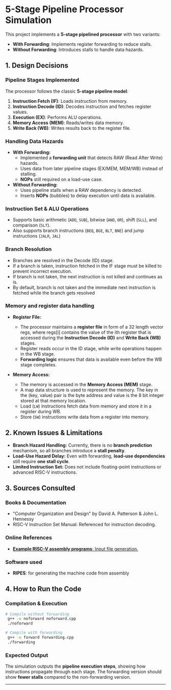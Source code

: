 # 5-Stage Pipeline Processor Simulation

This project implements a **5-stage pipelined processor** with two variants:
- **With Forwarding**: Implements register forwarding to reduce stalls.
- **Without Forwarding**: Introduces stalls to handle data hazards.

## 1. Design Decisions
### **Pipeline Stages Implemented**
The processor follows the classic **5-stage pipeline model**:
1. **Instruction Fetch (IF)**: Loads instruction from memory.
2. **Instruction Decode (ID)**: Decodes instruction and fetches register values.
3. **Execution (EX)**: Performs ALU operations.
4. **Memory Access (MEM)**: Reads/writes data memory.
5. **Write Back (WB)**: Writes results back to the register file.

### **Handling Data Hazards**
- **With Forwarding:**
  - Implemented a **forwarding unit** that detects RAW (Read After Write) hazards.
  - Uses data from later pipeline stages (EX/MEM, MEM/WB) instead of stalling.
  - **NOPs** still required on a load-use case.
- **Without Forwarding:**
  - Uses pipeline stalls when a RAW dependency is detected.
  - Inserts **NOPs** (bubbles) to delay execution until data is available.

### **Instruction Set & ALU Operations**
- Supports basic arithmetic (`ADD`, `SUB`), bitwise (`AND`, `OR`), shift (`SLL`), and comparison (`SLT`).
- Also supports branch instructions (`BEQ`, `BGE`, `BLT`, `BNE`) and jump instructions (`JALR`, `JAL`)

### **Branch Resolution**
- Branches are resolved in the Decode (ID) stage.
- If a branch is taken, instruction fetched in the IF stage must be killed to prevent incorrect execution.
- If branch is not taken, the next instruction is not killed and continues as is.
- By default, branch is not taken and the immediate next instruction is fetched while the branch gets resolved

### **Memory and register data handling**
- **Register File:**
  - The processor maintains a **register file** in form of a 32 length vector regs, where regs[i] contains the value of the ith register that is accessed during the **Instruction Decode (ID)** and **Write Back (WB)** stages.
  - Register reads occur in the ID stage, while write operations happen in the WB stage.
  - **Forwarding logic** ensures that data is available even before the WB stage completes.

- **Memory Access:**
  - The memory is accessed in the **Memory Access (MEM)** stage.
  - A map data structure is used to represent the memory. The key in the (key, value) pair is the byte address and value is the 8 bit integer stored at that memory location.
  - Load (`LW`) instructions fetch data from memory and store it in a register during WB.
  - Store (`SW`) instructions write data from a register into memory.

## 2. Known Issues & Limitations
- **Branch Hazard Handling:** Currently, there is no **branch prediction** mechanism, so all branches introduce a **stall penalty**.
- **Load-Use Hazard Delay:** Even with forwarding, **load-use dependencies** still require **one stall cycle**.
- **Limited Instruction Set:** Does not include floating-point instructions or advanced RISC-V instructions.

## 3. Sources Consulted
### **Books & Documentation**
- "Computer Organization and Design" by David A. Patterson & John L. Hennessy
- RISC-V Instruction Set Manual: Referenced for instruction decoding.

### **Online References**
- [**Example RISC-V assembly programs**: Input file generation.](https://marz.utk.edu/my-courses/cosc230/book/example-risc-v-assembly-programs/#strlen)

### **Software used**
- **RIPES**: for generating the machine code from assembly 

## 4. How to Run the Code
### **Compilation & Execution**
```sh
# Compile without forwarding
 g++ -o noforward noforward.cpp
 ./noforward

# Compile with forwarding
 g++ -o forward forwarding.cpp
 ./forwarding
```

### **Expected Output**
The simulation outputs the **pipeline execution steps**, showing how instructions propagate through each stage. The forwarding version should show **fewer stalls** compared to the non-forwarding version.


---

